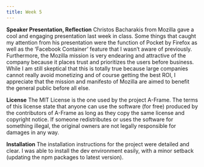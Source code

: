 ```yaml
---
title: Week 5
---
```


**Speaker Presentation, Reflection**
Christos Bacharakis from Mozilla gave a cool and engaging presentation last week in class. Some things that caught my attention from his presentation were the function of Pocket by Firefox as well as the ‘Facebook Container’ feature that I wasn’t aware of previously. Furthermore, the Mozilla mission is very endearing and attractive of the company because it places trust and prioritizes the users before business. While I am still skeptical that this is totally true because large companies cannot really avoid monetizing and of course getting the best ROI, I appreciate that the mission and manifesto of Mozilla are aimed to benefit the general public before all else.

**License**
The MIT License is the one used by the project A-Frame.
The terms of this license state that anyone can use the software (for free) produced by the contributors of A-Frame as long as they copy the same license and copyright notice. If someone redistributes or uses the software for something illegal, the original owners are not legally responsible for damages in any way.

**Installation**
The installation instructions for the project were detailed and clear. I was able to install the dev environment easily, with a minor setback (updating the npm packages to latest version).  
